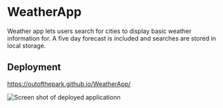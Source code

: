 # WeatherApp
Weather app lets users search for cities to display basic weather information for. A five day forecast is included and searches are stored in local storage.

## Deployment
https://outofthepark.github.io/WeatherApp/

![Screen shot of deployed applicationn](https://user-images.githubusercontent.com/42618949/128225650-4ea8d188-8c63-43ec-9f64-0660cbc77171.png "Weather App")
